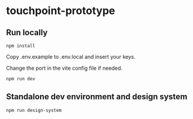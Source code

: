 # touchpoint-prototype

## Run locally

`npm install`

Copy .env.example to .env.local and insert your keys.

Change the port in the vite config file if needed.

`npm run dev`

## Standalone dev environment and design system

`npm run design-system`
